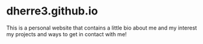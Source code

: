 # dherre3.github.io

This is a personal website that contains a little bio about me and my interest my projects and ways to get in contact with me!
